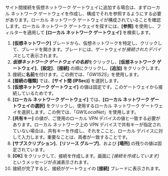 サイト間接続を仮想ネットワーク ゲートウェイに追加する場合は、まずローカル ネットワーク ゲートウェイを作成し、構成でそれを参照するようにする必要があります。ローカル ネットワーク ゲートウェイが構成されていることを確認します。ローカル ネットワーク ゲートウェイを探すには、**[参照]** を使用し、フィルターを適用して **[ローカル ネットワーク ゲートウェイ]** を検索します。

1. **[仮想ネットワーク]** ブレードから、仮想ネットワークを特定し、クリックして、ブレードを開きます。ブレードには、ゲートウェイが*接続されたデバイス*として表示されます。
2. ***仮想ネットワーク ゲートウェイの名前***をクリックし、**[仮想ネットワーク ゲートウェイ]**、**[設定]**、**[接続]** の順にクリックし、**[追加]** をクリックします。
3. 接続に**名前**を付けます。この例では、「*GW1S2S*」を使用します。
4. **[接続の種類]** では、**[サイト間 (IPSec)]** を選択します。
5. **[仮想ネットワーク ゲートウェイ]** の値は固定です。このゲートウェイから接続しているためです。
6. **[ローカル ネットワーク ゲートウェイ]** では、**[ローカル ネットワーク ゲートウェイの選択]** をクリックし、使用するローカル ネットワーク ゲートウェイを選択します。この例では、「*GW1LocalNet*」を使用します。
7. **[共有キー]** の値が、ご使用のローカル VPN デバイスの値と一致する必要があります。ローカル ネットワーク上の VPN デバイスで共有キーが指定されていない場合は、共有キーを作成し、それをここと、ローカル デバイスに対して入力します。重要なことは、両者が一致することです。
8. **[サブスクリプション]**、**[リソース グループ]**、および **[場所]** の残りの値は固定されています。
9. **[OK]** をクリックして、接続を作成します。画面に *[接続を作成しています]* というメッセージが点滅表示されます。
10. 接続が完了すると、接続がゲートウェイの **[接続]** ブレードに表示されます。

<!---HONumber=AcomDC_0107_2016-->